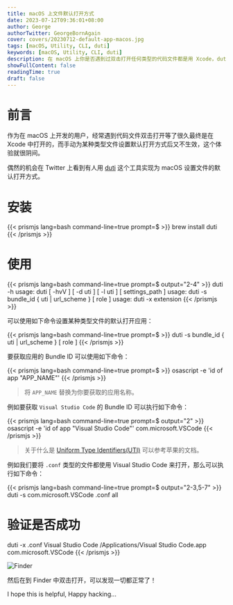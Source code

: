 ```yaml
---
title: macOS 上文件默认打开方式
date: 2023-07-12T09:36:01+08:00
author: George
authorTwitter: GeorgeBornAgain
cover: covers/20230712-default-app-macos.jpg
tags: [macOS, Utility, CLI, duti]
keywords: [macOS, Utility, CLI, duti]
description: 在 macOS 上你是否遇到过双击打开任何类型的代码文件都是用 Xcode，duti 就是为了解决这个问题的。
showFullContent: false
readingTime: true
draft: false
---
```


# 前言

作为在 macOS 上开发的用户，经常遇到代码文件双击打开等了很久最终是在 Xcode 中打开的，而手动为某种类型文件设置默认打开方式后又不生效，这个体验就很阴间。

偶然的机会在 Twitter 上看到有人用 [duti](https://github.com/moretension/duti) 这个工具实现为 macOS 设置文件的默认打开方式。

# 安装

{{< prismjs lang=bash command-line=true prompt=$ >}}
brew install duti
{{< /prismjs >}}

# 使用
{{< prismjs lang=bash command-line=true prompt=$ output="2-4" >}}
duti -h
usage: duti [ -hvV ] [ -d uti ] [ -l uti ] [ settings_path ]
usage: duti -s bundle_id { uti | url_scheme } [ role ]
usage: duti -x extension
{{< /prismjs >}}

可以使用如下命令设置某种类型文件的默认打开应用：

{{< prismjs lang=bash command-line=true prompt=$ >}}
duti -s bundle_id { uti | url_scheme } [ role ]
{{< /prismjs >}}

要获取应用的 Bundle ID 可以使用如下命令：

{{< prismjs lang=bash command-line=true prompt=$ >}}
osascript -e 'id of app "APP_NAME"'
{{< /prismjs >}}

> 将 `APP_NAME` 替换为你要获取的应用名称。

例如要获取 `Visual Studio Code` 的 Bundle ID 可以执行如下命令：

{{< prismjs lang=bash command-line=true prompt=$ output="2" >}}
osascript -e 'id of app "Visual Studio Code"'
com.microsoft.VSCode
{{< /prismjs >}}

> 关于什么是 [Uniform Type Identifiers(UTI)](https://developer.apple.com/library/content/documentation/FileManagement/Conceptual/understanding_utis/understand_utis_intro/understand_utis_intro.html) 可以参考苹果的文档。

例如我们要将 `.conf` 类型的文件都使用 Visual Studio Code 来打开，那么可以执行如下命令：

{{< prismjs lang=bash command-line=true prompt=$ output="2-3,5-7" >}}
duti -s com.microsoft.VSCode .conf all

# 验证是否成功
duti -x .conf
Visual Studio Code
/Applications/Visual Studio Code.app
com.microsoft.VSCode
{{< /prismjs >}}

![Finder](/article/20230712-finder-default-app.png)

然后在到 Finder 中双击打开，可以发现一切都正常了！

I hope this is helpful, Happy hacking...